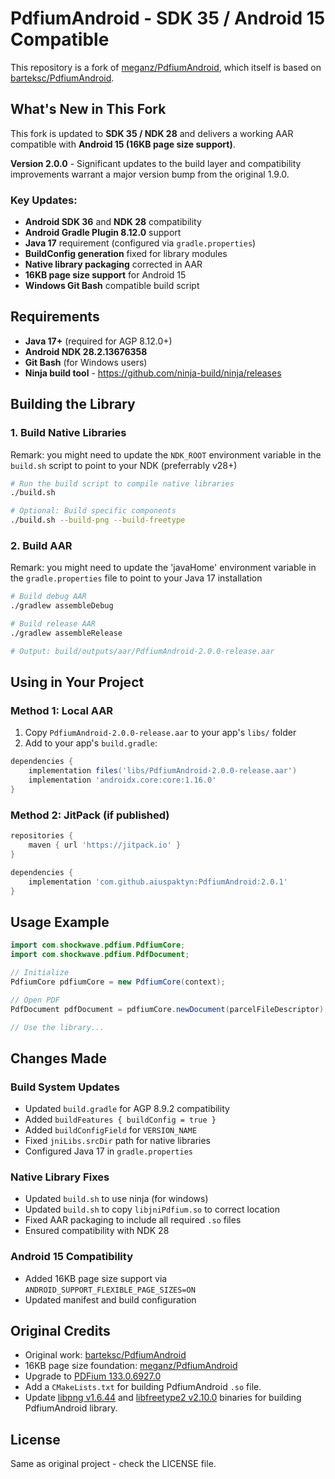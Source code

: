 # PdfiumAndroid - SDK 35 / Android 15 Compatible

This repository is a fork of [meganz/PdfiumAndroid](https://github.com/meganz/PdfiumAndroid), which itself is based on [barteksc/PdfiumAndroid](https://github.com/barteksc/PdfiumAndroid).

## What's New in This Fork

This fork is updated to **SDK 35 / NDK 28** and delivers a working AAR compatible with **Android 15 (16KB page size support)**.

**Version 2.0.0** - Significant updates to the build layer and compatibility improvements warrant a major version bump from the original 1.9.0.

### Key Updates:
- **Android SDK 36** and **NDK 28** compatibility
- **Android Gradle Plugin 8.12.0** support
- **Java 17** requirement (configured via `gradle.properties`)
- **BuildConfig generation** fixed for library modules
- **Native library packaging** corrected in AAR
- **16KB page size support** for Android 15
- **Windows Git Bash** compatible build script

## Requirements

- **Java 17+** (required for AGP 8.12.0+)
- **Android NDK 28.2.13676358**
- **Git Bash** (for Windows users)
- **Ninja build tool** - https://github.com/ninja-build/ninja/releases

## Building the Library

### 1. Build Native Libraries

Remark: you might need to update the `NDK_ROOT` environment variable in the `build.sh` script to point to your NDK (preferrably v28+)

```bash
# Run the build script to compile native libraries
./build.sh

# Optional: Build specific components
./build.sh --build-png --build-freetype

```

### 2. Build AAR

Remark: you might need to update the 'javaHome' environment variable in the `gradle.properties` file to point to your Java 17 installation

```bash
# Build debug AAR
./gradlew assembleDebug

# Build release AAR  
./gradlew assembleRelease

# Output: build/outputs/aar/PdfiumAndroid-2.0.0-release.aar
```

## Using in Your Project

### Method 1: Local AAR
1. Copy `PdfiumAndroid-2.0.0-release.aar` to your app's `libs/` folder
2. Add to your app's `build.gradle`:
```groovy
dependencies {
    implementation files('libs/PdfiumAndroid-2.0.0-release.aar')
    implementation 'androidx.core:core:1.16.0'
}
```

### Method 2: JitPack (if published)
```groovy
repositories {
    maven { url 'https://jitpack.io' }
}

dependencies {
    implementation 'com.github.aiuspaktyn:PdfiumAndroid:2.0.1'
}
```

## Usage Example

```java
import com.shockwave.pdfium.PdfiumCore;
import com.shockwave.pdfium.PdfDocument;

// Initialize
PdfiumCore pdfiumCore = new PdfiumCore(context);

// Open PDF
PdfDocument pdfDocument = pdfiumCore.newDocument(parcelFileDescriptor);

// Use the library...
```

## Changes Made

### Build System Updates
- Updated `build.gradle` for AGP 8.9.2 compatibility
- Added `buildFeatures { buildConfig = true }`
- Added `buildConfigField` for `VERSION_NAME`
- Fixed `jniLibs.srcDir` path for native libraries
- Configured Java 17 in `gradle.properties`

### Native Library Fixes
- Updated `build.sh` to use ninja (for windows)
- Updated `build.sh` to copy `libjniPdfium.so` to correct location
- Fixed AAR packaging to include all required `.so` files
- Ensured compatibility with NDK 28

### Android 15 Compatibility
- Added 16KB page size support via `ANDROID_SUPPORT_FLEXIBLE_PAGE_SIZES=ON`
- Updated manifest and build configuration

## Original Credits

- Original work: [barteksc/PdfiumAndroid](https://github.com/barteksc/PdfiumAndroid)
- 16KB page size foundation: [meganz/PdfiumAndroid](https://github.com/meganz/PdfiumAndroid)
- Upgrade to [PDFium 133.0.6927.0](https://github.com/bblanchon/pdfium-binaries/releases/tag/chromium%2F6927)
- Add a `CMakeLists.txt` for building PdfiumAndroid `.so` file.
- Update [libpng v1.6.44](https://github.com/pnggroup/libpng/releases/tag/v1.6.44) and [libfreetype2 v2.10.0](https://download.savannah.gnu.org/releases/freetype/) binaries for building PdfiumAndroid library. 

## License

Same as original project - check the LICENSE file.
